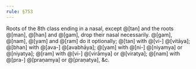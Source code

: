 ```yaml
---
rule: §753
---
```


Roots of the 8th class ending in a nasal, except @[tan] and the roots @[man], @[han] and @[gam], drop their nasal necessarily. @[gam], @[nam], @[yam] and @[ram] do it optionally; @[tan] with @[vi-] @[vitāya]; @[bhan] with @[ava-] @[avabhāya]; @[yam] with @[ni-] @[niyamya] or @[niyatya]; @[ram] with @[vi-] @[virāmya] or @[viratya]; @[nam] with @[pra-] @[praṇamya] or @[praṇatya], &c.